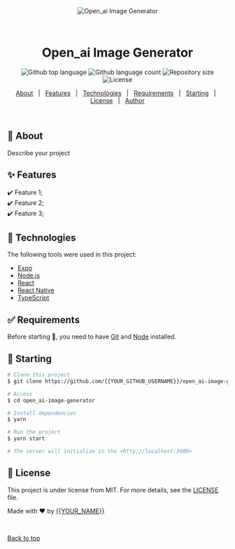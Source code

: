 <div align="center" id="top"> 
  <img src="./.github/app.gif" alt="Open_ai Image Generator" />

  &#xa0;

  <!-- <a href="https://open_aiimagegenerator.netlify.app">Demo</a> -->
</div>

<h1 align="center">Open_ai Image Generator</h1>

<p align="center">
  <img alt="Github top language" src="https://img.shields.io/github/languages/top/{{YOUR_GITHUB_USERNAME}}/open_ai-image-generator?color=56BEB8">

  <img alt="Github language count" src="https://img.shields.io/github/languages/count/{{YOUR_GITHUB_USERNAME}}/open_ai-image-generator?color=56BEB8">

  <img alt="Repository size" src="https://img.shields.io/github/repo-size/{{YOUR_GITHUB_USERNAME}}/open_ai-image-generator?color=56BEB8">

  <img alt="License" src="https://img.shields.io/github/license/{{YOUR_GITHUB_USERNAME}}/open_ai-image-generator?color=56BEB8">

  <!-- <img alt="Github issues" src="https://img.shields.io/github/issues/{{YOUR_GITHUB_USERNAME}}/open_ai-image-generator?color=56BEB8" /> -->

  <!-- <img alt="Github forks" src="https://img.shields.io/github/forks/{{YOUR_GITHUB_USERNAME}}/open_ai-image-generator?color=56BEB8" /> -->

  <!-- <img alt="Github stars" src="https://img.shields.io/github/stars/{{YOUR_GITHUB_USERNAME}}/open_ai-image-generator?color=56BEB8" /> -->
</p>

<!-- Status -->

<!-- <h4 align="center"> 
	🚧  Open_ai Image Generator 🚀 Under construction...  🚧
</h4> 

<hr> -->

<p align="center">
  <a href="#dart-about">About</a> &#xa0; | &#xa0; 
  <a href="#sparkles-features">Features</a> &#xa0; | &#xa0;
  <a href="#rocket-technologies">Technologies</a> &#xa0; | &#xa0;
  <a href="#white_check_mark-requirements">Requirements</a> &#xa0; | &#xa0;
  <a href="#checkered_flag-starting">Starting</a> &#xa0; | &#xa0;
  <a href="#memo-license">License</a> &#xa0; | &#xa0;
  <a href="https://github.com/{{YOUR_GITHUB_USERNAME}}" target="_blank">Author</a>
</p>

<br>

## :dart: About ##

Describe your project

## :sparkles: Features ##

:heavy_check_mark: Feature 1;\
:heavy_check_mark: Feature 2;\
:heavy_check_mark: Feature 3;

## :rocket: Technologies ##

The following tools were used in this project:

- [Expo](https://expo.io/)
- [Node.js](https://nodejs.org/en/)
- [React](https://pt-br.reactjs.org/)
- [React Native](https://reactnative.dev/)
- [TypeScript](https://www.typescriptlang.org/)

## :white_check_mark: Requirements ##

Before starting :checkered_flag:, you need to have [Git](https://git-scm.com) and [Node](https://nodejs.org/en/) installed.

## :checkered_flag: Starting ##

```bash
# Clone this project
$ git clone https://github.com/{{YOUR_GITHUB_USERNAME}}/open_ai-image-generator

# Access
$ cd open_ai-image-generator

# Install dependencies
$ yarn

# Run the project
$ yarn start

# The server will initialize in the <http://localhost:3000>
```

## :memo: License ##

This project is under license from MIT. For more details, see the [LICENSE](LICENSE.md) file.


Made with :heart: by <a href="https://github.com/{{YOUR_GITHUB_USERNAME}}" target="_blank">{{YOUR_NAME}}</a>

&#xa0;

<a href="#top">Back to top</a>
